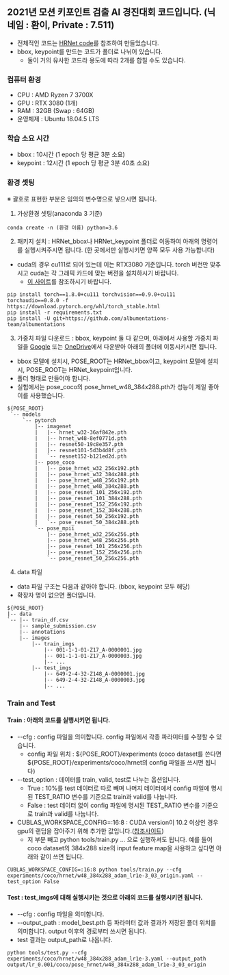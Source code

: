 ## 2021년 모션 키포인트 검출 AI 경진대회 코드입니다. (닉네임 : 환이, Private : 7.511)

* 전체적인 코드는 [HRNet code](https://github.com/leoxiaobin/deep-high-resolution-net.pytorch#readme)를 참조하여 만들었습니다.
* bbox, keypoint를 만드는 코드가 폴더로 나뉘어 있습니다.
  * 둘이 거의 유사한 코드라 용도에 따라 2개를 합칠 수도 있습니다.

### 컴퓨터 환경
* CPU : AMD Ryzen 7 3700X
* GPU : RTX 3080 (1개)
* RAM : 32GB (Swap : 64GB)
* 운영체제 : Ubuntu 18.04.5 LTS

### 학습 소요 시간
* bbox : 10시간 (1 epoch 당 평균 3분 소요)
* keypoint : 12시간 (1 epoch 당 평균 3분 40초 소요)

### 환경 셋팅
※ 괄호로 표현한 부분은 임의의 변수명으로 넣으시면 됩니다.

1. 가상환경 셋팅(anaconda 3 기준)
```
conda create -n (환경 이름) python=3.6
```

2. 패키지 설치 : HRNet_bbox나 HRNet_keypoint 폴더로 이동하여 아래의 명령어를 실행시켜주시면 됩니다. (한 곳에서만 실행시키면 양쪽 모두 사용 가능합니다)
* cuda의 경우 cu111로 되어 있는데 이는 RTX3080 기준입니다. torch 버전만 맞추시고 cuda는 각 그래픽 카드에 맞는 버젼을 설치하시기 바랍니다.
  * [이 사이트](https://pytorch.org/get-started/previous-versions/)를 참조하시기 바랍니다.

```
pip install torch==1.8.0+cu111 torchvision==0.9.0+cu111 torchaudio==0.8.0 -f https://download.pytorch.org/whl/torch_stable.html
pip install -r requirements.txt
pip install -U git+https://github.com/albumentations-team/albumentations
```

3. 가중치 파일 다운로드 : bbox, keypoint 둘 다 같으며, 아래에서 사용할 가중치 파일을 [Google](https://drive.google.com/drive/folders/1hOTihvbyIxsm5ygDpbUuJ7O_tzv4oXjC) 또는 [OneDrive](https://onedrive.live.com/?cid=56b9f9c97f261712&id=56B9F9C97F261712%2111773&authkey=%21AEwfaSueYurmSRA)에서 다운받아 아래의 폴더에 이동시키시면 됩니다.

  * bbox 모델에 설치시, POSE_ROOT는 HRNet_bbox이고, keypoint 모델에 설치시, POSE_ROOT는 HRNet_keypoint입니다.
  * 폴더 형태로 만들어야 합니다.
  * 실험에서는 pose_coco의 pose_hrnet_w48_384x288.pth가 성능이 제일 좋아 이를 사용했습니다.
```
${POSE_ROOT}
 `-- models
     `-- pytorch
         |-- imagenet
         |   |-- hrnet_w32-36af842e.pth
         |   |-- hrnet_w48-8ef0771d.pth
         |   |-- resnet50-19c8e357.pth
         |   |-- resnet101-5d3b4d8f.pth
         |   `-- resnet152-b121ed2d.pth
         |-- pose_coco
         |   |-- pose_hrnet_w32_256x192.pth
         |   |-- pose_hrnet_w32_384x288.pth
         |   |-- pose_hrnet_w48_256x192.pth
         |   |-- pose_hrnet_w48_384x288.pth
         |   |-- pose_resnet_101_256x192.pth
         |   |-- pose_resnet_101_384x288.pth
         |   |-- pose_resnet_152_256x192.pth
         |   |-- pose_resnet_152_384x288.pth
         |   |-- pose_resnet_50_256x192.pth
         |   `-- pose_resnet_50_384x288.pth
         `-- pose_mpii
             |-- pose_hrnet_w32_256x256.pth
             |-- pose_hrnet_w48_256x256.pth
             |-- pose_resnet_101_256x256.pth
             |-- pose_resnet_152_256x256.pth
             `-- pose_resnet_50_256x256.pth
```
4. data 파일
* data 파일 구조는 다음과 같아야 합니다. (bbox, keypoint 모두 해당)
* 확장자 명이 없으면 폴더입니다.
```
${POSE_ROOT}
|-- data
`-- |-- train_df.csv
    |-- sample_submission.csv
    |-- annotations
    |-- images
        |-- train_imgs
            |-- 001-1-1-01-Z17_A-0000001.jpg
            |-- 001-1-1-01-Z17_A-0000003.jpg
            |-- ...
        |-- test_imgs
            |-- 649-2-4-32-Z148_A-0000001.jpg
            |-- 649-2-4-32-Z148_A-0000003.jpg
            |-- ...
```

### Train and Test
#### Train : 아래의 코드를 실행시키면 됩니다.
* --cfg : config 파일을 의미합니다. config 파일에서 각종 파라미터를 수정할 수 있습니다.
  * config 파일 위치 : ${POSE_ROOT}/experiments (coco dataset를 쓴다면 ${POSE_ROOT}/experiments/coco/hrnet의 config 파일을 쓰시면 됩니다)
* --test_option : 데이터를 train, valid, test로 나누는 옵션입니다. 
  * True : 10%를 test 데이터로 따로 빼며 나머지 데이터에서 config 파일에 명시된 TEST_RATIO 변수를 기준으로 train과 valid를 나눕니다.
  * False : test 데이터 없이 config 파일에 명시된 TEST_RATIO 변수를 기준으로 train과 valid를 나눕니다.
* CUBLAS_WORKSPACE_CONFIG=:16:8 : CUDA version이 10.2 이상인 경우 gpu의 랜덤을 잡아주기 위해 추가한 값입니다.([참조사이트](https://docs.nvidia.com/cuda/cublas/index.html#cublasApi_reproducibility))
  * 저 부분 빼고 python tools/train.py ... 으로 실행하셔도 됩니다.
예를 들어 coco dataset의 384x288 size의 input feature map을 사용하고 싶다면 아래와 같이 쓰면 됩니다.
```
CUBLAS_WORKSPACE_CONFIG=:16:8 python tools/train.py --cfg experiments/coco/hrnet/w48_384x288_adam_lr1e-3_03_origin.yaml --test_option False
```

#### Test : test_imgs에 대해 실행시키는 것으로 아래의 코드를 실행시키면 됩니다.
* --cfg : config 파일을 의미합니다.
* --output_path : model_best.pth 등 파라미터 값과 결과가 저장된 폴더 위치를 의미합니다. output 이후의 경로부터 쓰시면 됩니다.
* test 결과는 output_path로 나옵니다.
```
python tools/test.py --cfg experiments/coco/hrnet/w48_384x288_adam_lr1e-3.yaml --output_path output/lr_0.001/coco/pose_hrnet/w48_384x288_adam_lr1e-3_03_origin
```
